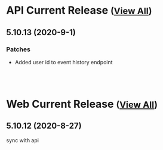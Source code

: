
# API Current Release <small>([View All](/API.md))</small>
## 5.10.13 (2020-9-1)
### Patches 

- Added user id to event history endpoint

<br><br>
# Web Current Release <small>([View All](/Web.md))</small>
## 5.10.12 (2020-8-27)
sync with api

  